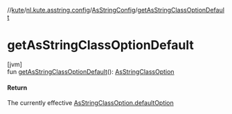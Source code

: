 //[kute](../../../index.md)/[nl.kute.asstring.config](../index.md)/[AsStringConfig](index.md)/[getAsStringClassOptionDefault](get-as-string-class-option-default.md)

# getAsStringClassOptionDefault

[jvm]\
fun [getAsStringClassOptionDefault](get-as-string-class-option-default.md)(): [AsStringClassOption](../../nl.kute.asstring.annotation.option/-as-string-class-option/index.md)

#### Return

The currently effective [AsStringClassOption.defaultOption](../../nl.kute.asstring.annotation.option/-as-string-class-option/-default-option/default-option.md)
